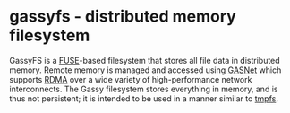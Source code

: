 gassyfs - distributed memory filesystem
=======

GassyFS is a [FUSE](http://fuse.sourceforge.net/)-based filesystem that stores all file data in distributed memory. Remote memory is managed and accessed using [GASNet](http://gasnet.lbl.gov/) which supports [RDMA](http://en.wikipedia.org/wiki/Remote_direct_memory_access) over a wide variety of high-performance network interconnects. The Gassy filesystem stores everything in memory, and is thus not persistent; it is intended to be used in a manner similar to [tmpfs](http://en.wikipedia.org/wiki/Tmpfs).
